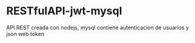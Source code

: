 # RESTfulAPI-jwt-mysql

API REST creada con nodejs, mysql
contiene autenticacion de usuarios y json web token
